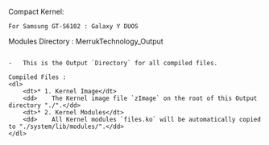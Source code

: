 Compact Kernel:
~~~~~~~~~~~~~~~
For Samsung GT-S6102 : Galaxy Y DUOS
~~~~~~~~~~~~~~~~~~~~~~~~~~~~~~~~~~~~



Modules Directory : MerrukTechnology_Output
~~~~~~~~~~~~~~~~~~~~~~~~~~~~~~~~~~~~~~~~~~~

-	This is the Output `Directory` for all compiled files.

Compiled Files :
<dl>
	<dt>* 1. Kernel Image</dt>
	<dd>	The Kernel image file `zImage` on the root of this Output directory "./".</dd>
	<dt>* 2. Kernel Modules</dt>
	<dd>	All Kernel modules `files.ko` will be automatically copied to "./system/lib/modules/".</dd>
</dl>


